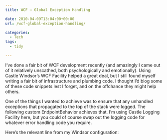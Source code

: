 ```yaml
---
title: WCF – Global Exception Handling

date: 2010-04-09T13:04:00+00:00
url: /wcf-global-exception-handling/

categories:
  - Tech
tags:
  - tidy

---
```

I’ve done a fair bit of WCF development recently (and amazingly I came out of it relatively unscathed, both psychologically and emotionally). Using Castle Windsor’s WCF Facility helped a great deal, but I still found myself writing a fair bit of infrastructure and plumbing code. I thought I’d blog some of these code snippets lest I forget, and on the offchance they might help others.

One of the things I wanted to achieve was to ensure that any unhandled exceptions that propagated to the top of the stack were logged. The following custom EndpointBehavior achieves that. I’m using Castle Logging Facility here, but you could of course swap out the logging code for whatever error handling code you require.

<!--kg-card-begin: html-->

<!--kg-card-end: html-->

Here&#8217;s the relevant line from my Windsor configuration:

<!--kg-card-begin: html-->

<!--kg-card-end: html-->